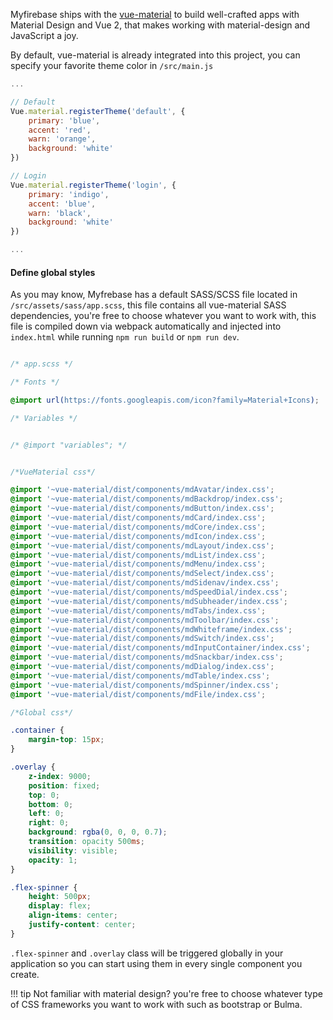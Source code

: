Myfirebase ships with the [vue-material](http://vuematerial.io) to build well-crafted apps with Material Design and Vue 2, that makes working with material-design and JavaScript a joy.

By default, vue-material is already integrated into this project, you can specify your favorite theme color in `/src/main.js`

```javascript
...

// Default
Vue.material.registerTheme('default', {
    primary: 'blue',
    accent: 'red',
    warn: 'orange',
    background: 'white'
})

// Login
Vue.material.registerTheme('login', {
    primary: 'indigo',
    accent: 'blue',
    warn: 'black',
    background: 'white'
})

...
```

#### Define global styles

As you may know, Myfrebase has a default SASS/SCSS file located in `/src/assets/sass/app.scss`, this file contains all vue-material SASS dependencies, you're free to choose whatever you want to work with, this file is compiled down via webpack automatically and injected into `index.html` while running `npm run build` or `npm run dev`.

```css

/* app.scss */

/* Fonts */

@import url(https://fonts.googleapis.com/icon?family=Material+Icons);

/* Variables */


/* @import "variables"; */


/*VueMaterial css*/

@import '~vue-material/dist/components/mdAvatar/index.css';
@import '~vue-material/dist/components/mdBackdrop/index.css';
@import '~vue-material/dist/components/mdButton/index.css';
@import '~vue-material/dist/components/mdCard/index.css';
@import '~vue-material/dist/components/mdCore/index.css';
@import '~vue-material/dist/components/mdIcon/index.css';
@import '~vue-material/dist/components/mdLayout/index.css';
@import '~vue-material/dist/components/mdList/index.css';
@import '~vue-material/dist/components/mdMenu/index.css';
@import '~vue-material/dist/components/mdSelect/index.css';
@import '~vue-material/dist/components/mdSidenav/index.css';
@import '~vue-material/dist/components/mdSpeedDial/index.css';
@import '~vue-material/dist/components/mdSubheader/index.css';
@import '~vue-material/dist/components/mdTabs/index.css';
@import '~vue-material/dist/components/mdToolbar/index.css';
@import '~vue-material/dist/components/mdWhiteframe/index.css';
@import '~vue-material/dist/components/mdSwitch/index.css';
@import '~vue-material/dist/components/mdInputContainer/index.css';
@import '~vue-material/dist/components/mdSnackbar/index.css';
@import '~vue-material/dist/components/mdDialog/index.css';
@import '~vue-material/dist/components/mdTable/index.css';
@import '~vue-material/dist/components/mdSpinner/index.css';
@import '~vue-material/dist/components/mdFile/index.css';

/*Global css*/

.container {
    margin-top: 15px;
}

.overlay {
    z-index: 9000;
    position: fixed;
    top: 0;
    bottom: 0;
    left: 0;
    right: 0;
    background: rgba(0, 0, 0, 0.7);
    transition: opacity 500ms;
    visibility: visible;
    opacity: 1;
}

.flex-spinner {
    height: 500px;
    display: flex;
    align-items: center;
    justify-content: center;
}
```

`.flex-spinner` and `.overlay` class will be triggered globally in your application so you can start using them in every single component you create.

!!! tip
    Not familiar with material design? you're free to choose whatever type of CSS frameworks you want to work with such as bootstrap or Bulma.
